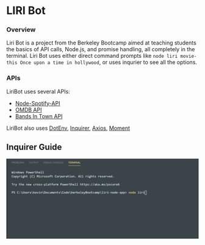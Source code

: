 # LIRI Bot

### Overview

Liri Bot is a project from the Berkeley Bootcamp aimed at teaching students the basics of API calls, Node.js, and promise handling, all completely in the terminal. Liri Bot uses either direct command prompts like `node liri movie-this Once upon a time in hollywood`, or uses inqurier to see all the options. 

### APIs

LiriBot uses several APIs:

  * [Node-Spotify-API](https://www.npmjs.com/package/node-spotify-api)
  * [OMDB API](http://www.omdbapi.com) 
  * [Bands In Town API](http://www.artists.bandsintown.com/bandsintown-api)


  LiriBot also uses [DotEnv](https://www.npmjs.com/package/dotenv), [Inquirer](https://www.npmjs.com/package/inquirer), [Axios](https://www.npmjs.com/package/axios),  [Moment](https://www.npmjs.com/package/moment)
   
## Inquirer Guide

![](./gifs/concert-this.gif)